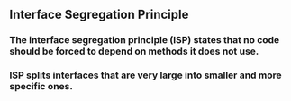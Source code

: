 ## Interface Segregation Principle

### The interface segregation principle (ISP) states that no code should be forced to depend on methods it does not use.

### ISP splits interfaces that are very large into smaller and more specific ones.
